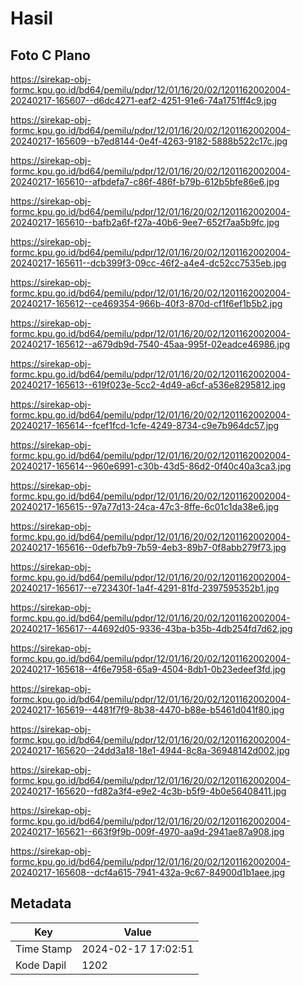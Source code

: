 # Hasil

## Foto C Plano

https://sirekap-obj-formc.kpu.go.id/bd64/pemilu/pdpr/12/01/16/20/02/1201162002004-20240217-165607--d6dc4271-eaf2-4251-91e6-74a1751ff4c9.jpg

https://sirekap-obj-formc.kpu.go.id/bd64/pemilu/pdpr/12/01/16/20/02/1201162002004-20240217-165609--b7ed8144-0e4f-4263-9182-5888b522c17c.jpg

https://sirekap-obj-formc.kpu.go.id/bd64/pemilu/pdpr/12/01/16/20/02/1201162002004-20240217-165610--afbdefa7-c86f-486f-b79b-612b5bfe86e6.jpg

https://sirekap-obj-formc.kpu.go.id/bd64/pemilu/pdpr/12/01/16/20/02/1201162002004-20240217-165610--bafb2a6f-f27a-40b6-9ee7-652f7aa5b9fc.jpg

https://sirekap-obj-formc.kpu.go.id/bd64/pemilu/pdpr/12/01/16/20/02/1201162002004-20240217-165611--dcb399f3-09cc-46f2-a4e4-dc52cc7535eb.jpg

https://sirekap-obj-formc.kpu.go.id/bd64/pemilu/pdpr/12/01/16/20/02/1201162002004-20240217-165612--ce469354-966b-40f3-870d-cf1f6ef1b5b2.jpg

https://sirekap-obj-formc.kpu.go.id/bd64/pemilu/pdpr/12/01/16/20/02/1201162002004-20240217-165612--a679db9d-7540-45aa-995f-02eadce46986.jpg

https://sirekap-obj-formc.kpu.go.id/bd64/pemilu/pdpr/12/01/16/20/02/1201162002004-20240217-165613--619f023e-5cc2-4d49-a6cf-a536e8295812.jpg

https://sirekap-obj-formc.kpu.go.id/bd64/pemilu/pdpr/12/01/16/20/02/1201162002004-20240217-165614--fcef1fcd-1cfe-4249-8734-c9e7b964dc57.jpg

https://sirekap-obj-formc.kpu.go.id/bd64/pemilu/pdpr/12/01/16/20/02/1201162002004-20240217-165614--960e6991-c30b-43d5-86d2-0f40c40a3ca3.jpg

https://sirekap-obj-formc.kpu.go.id/bd64/pemilu/pdpr/12/01/16/20/02/1201162002004-20240217-165615--97a77d13-24ca-47c3-8ffe-6c01c1da38e6.jpg

https://sirekap-obj-formc.kpu.go.id/bd64/pemilu/pdpr/12/01/16/20/02/1201162002004-20240217-165616--0defb7b9-7b59-4eb3-89b7-0f8abb279f73.jpg

https://sirekap-obj-formc.kpu.go.id/bd64/pemilu/pdpr/12/01/16/20/02/1201162002004-20240217-165617--e723430f-1a4f-4291-81fd-2397595352b1.jpg

https://sirekap-obj-formc.kpu.go.id/bd64/pemilu/pdpr/12/01/16/20/02/1201162002004-20240217-165617--44692d05-9336-43ba-b35b-4db254fd7d62.jpg

https://sirekap-obj-formc.kpu.go.id/bd64/pemilu/pdpr/12/01/16/20/02/1201162002004-20240217-165618--4f6e7958-65a9-4504-8db1-0b23edeef3fd.jpg

https://sirekap-obj-formc.kpu.go.id/bd64/pemilu/pdpr/12/01/16/20/02/1201162002004-20240217-165619--4481f7f9-8b38-4470-b88e-b5461d041f80.jpg

https://sirekap-obj-formc.kpu.go.id/bd64/pemilu/pdpr/12/01/16/20/02/1201162002004-20240217-165620--24dd3a18-18e1-4944-8c8a-36948142d002.jpg

https://sirekap-obj-formc.kpu.go.id/bd64/pemilu/pdpr/12/01/16/20/02/1201162002004-20240217-165620--fd82a3f4-e9e2-4c3b-b5f9-4b0e56408411.jpg

https://sirekap-obj-formc.kpu.go.id/bd64/pemilu/pdpr/12/01/16/20/02/1201162002004-20240217-165621--663f9f9b-009f-4970-aa9d-2941ae87a908.jpg

https://sirekap-obj-formc.kpu.go.id/bd64/pemilu/pdpr/12/01/16/20/02/1201162002004-20240217-165608--dcf4a615-7941-432a-9c67-84900d1b1aee.jpg


## Metadata

| Key        | Value               |
| ---------- | ------------------- |
| Time Stamp | 2024-02-17 17:02:51 |
| Kode Dapil | 1202                |




